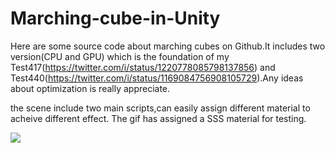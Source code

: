 # Marching-cube-in-Unity

Here are some source code about marching cubes on Github.It includes two version(CPU and GPU) which is the foundation of my Test417(https://twitter.com/i/status/1220778085798137856) and Test440(https://twitter.com/i/status/1169084756908105729).Any ideas about optimization is really appreciate.

the scene include two main scripts,can easily assign different material to acheive different effect.
The gif has assigned a SSS material for testing.

![](https://gfycat.com/requiredpoorgreendarnerdragonfly)
